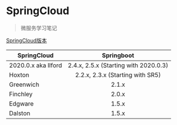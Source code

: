 # SpringCloud
> 微服务学习笔记

[SpringCloud版本](https://start.spring.io/actuator/info)

| SpringCloud | Springboot |
| --------- | :--------: |
| 2020.0.x aka Ilford | 2.4.x, 2.5.x (Starting with 2020.0.3) |
| Hoxton | 2.2.x, 2.3.x (Starting with SR5) |
| Greenwich | 2.1.x |
| Finchley | 2.0.x |
| Edgware | 1.5.x |
| Dalston | 1.5.x |